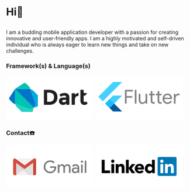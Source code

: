 # Hi👋
## 
I am a budding mobile application developer with a passion for creating innovative and user-friendly apps. I am a highly motivated and self-driven individual who is always eager to learn new things and take on new challenges.
### Framework(s) & Language(s)
![Dart](https://github.com/presh-devs/presh-devs/blob/master/dart.svg)
![Flutter](https://github.com/presh-devs/presh-devs/blob/master/flutter.svg)
### Contact☎️
[![Gmail](https://github.com/presh-devs/presh-devs/blob/master/gmail.svg)](mailto:devpreciousadebayo@gmail.com)
[![Linkedin](https://github.com/presh-devs/presh-devs/blob/master/linkedin.svg)]()
